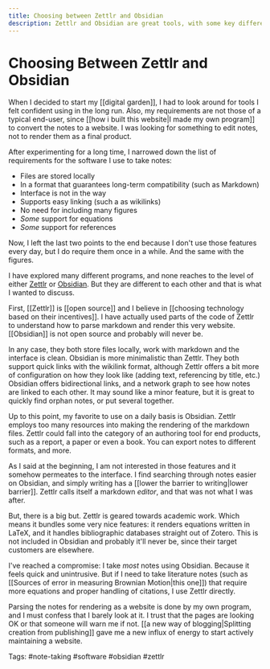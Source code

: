 ```yaml
---
title: Choosing between Zettlr and Obsidian
description: Zettlr and Obsidian are great tools, with some key differences. I've settled for using both depending on the task at hand.
---
```

# Choosing Between Zettlr and Obsidian
When I decided to start my [[digital garden]], I had to look around for tools I felt confident using in the long run. Also, my requirements are not those of a typical end-user, since [[how i built this website|I made my own program]] to convert the notes to a website. I was looking for something to edit notes, not to render them as a final product. 

After experimenting for a long time, I narrowed down the list of requirements for the software I use to take notes:

- Files are stored locally
- In a format that guarantees long-term compatibility (such as Markdown)
- Interface is not in the way
- Supports easy linking (such a as wikilinks)
- No need for including many figures
- *Some* support for equations 
- *Some* support for references

Now, I left the last two points to the end because I don't use those features every day, but I do require them once in a while. And the same with the figures. 

I have explored many different programs, and none reaches to the level of either [Zettlr](https://www.zettlr.com/) or [Obsidian](https://obsidian.md/). But they are different to each other and that is what I wanted to discuss. 

First, [[Zettlr]] is [[open source]] and I believe in [[choosing technology based on their incentives]]. I have actually used parts of the code of Zettlr to understand how to parse markdown and render this very website. [[Obsidian]] is not open source and probably will never be. 

In any case, they both store files locally, work with markdown and the interface is clean. Obsidian is more minimalistic than Zettlr. They both support quick links with the wikilink format, although Zettlr offers a bit more of configuration on how they look like (adding text, referencing by title, etc.) Obsidian offers bidirectional links, and a network graph to see how notes are linked to each other. It may sound like a minor feature, but it is great to quickly find orphan notes, or put several together. 

Up to this point, my favorite to use on a daily basis is Obsidian. Zettlr employs too many resources into making the rendering of the markdown files. Zettlr could fall into the category of an authoring tool for end products, such as a report, a paper or even a book. You can export notes to different formats, and more. 

As I said at the beginning, I am not interested in those features and it somehow permeates to the interface. I find searching through notes easier on Obsidian, and simply writing has a [[lower the barrier to writing|lower barrier]]. Zettlr calls itself a markdown *editor*, and that was not what I was after. 

But, there is a big but. Zettlr is geared towards academic work. Which means it bundles some very nice features: it renders equations written in LaTeX, and it handles bibliographic databases straight out of Zotero. This is not included in Obsidian and probably it'll never be, since their target customers are elsewhere. 

I've reached a compromise: I take *most* notes using Obsidian. Because it feels quick and unintrusive. But if I need to take literature notes (such as [[Sources of error in measuring Brownian Motion|this one]]) that require more equations and proper handling of citations, I use Zettlr directly. 

Parsing the notes for rendering as a website is done by my own program, and I must confess that I barely look at it. I trust that the pages are looking OK or that someone will warn me if not. [[a new way of blogging|Splitting creation from publishing]] gave me a new influx of energy to start actively maintaining a website. 

Tags: #note-taking #software #obsidian #zettlr 